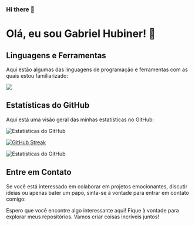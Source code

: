 ### Hi there 👋

<!--
**Hubiner/Hubiner** is a ✨ _special_ ✨ repository because its `README.md` (this file) appears on your GitHub profile.

Here are some ideas to get you started:

- 🔭 I’m currently working on ...
- 🌱 I’m currently learning ...
- 👯 I’m looking to collaborate on ...
- 🤔 I’m looking for help with ...
- 💬 Ask me about ...
- 📫 How to reach me: ...
- 😄 Pronouns: ...
- ⚡ Fun fact: ...
-->

# Olá, eu sou Gabriel Hubiner! 👋
<!--
## Sobre mim
Sou um desenvolvedor entusiasta, apaixonado por resolver problemas e criar soluções criativas usando a programação. Minha paixão pela tecnologia me levou a explorar várias áreas, como desenvolvimento web, ciência de dados e aprendizado de máquina.

- 🔭 Atualmente estou trabalhando em [projeto atual] para aprimorar minhas habilidades em [tecnologias relevantes].
- 🌱 Estou aprendendo [tecnologias ou conceitos em que você está interessado ou estudando atualmente].
- 👯 Estou procurando colaborar em projetos de código aberto relacionados a [áreas de interesse].
- 💬 Pergunte-me sobre [áreas de conhecimento em que você é especialista] ou qualquer coisa relacionada à programação.
- ⚡ Curiosidade: [uma curiosidade interessante sobre você].
-->
## Linguagens e Ferramentas
Aqui estão algumas das linguagens de programação e ferramentas com as quais estou familiarizado:

[![](https://github-readme-stats.vercel.app/api/top-langs/?username=Hubiner&layout=compact&langs_count=8&theme=dark)](https://github.com/Hubiner)

## Estatísticas do GitHub
Aqui está uma visão geral das minhas estatísticas no GitHub:

![Estatísticas do GitHub](https://github-readme-stats.vercel.app/api?username=Hubiner&show_icons=true&theme=dark)

[![GitHub Streak](https://streak-stats.demolab.com?user=Hubiner&theme=dark&hide_border=false&border_radius=20&border=FFFFFF)](https://git.io/streak-stats)

![Estatísticas do GitHub](http://github-profile-summary-cards.vercel.app/api/cards/stats?username=seu-username&theme=dark&hide_border=false&border_radius=10&border=FFFFFF)


## Entre em Contato
Se você está interessado em colaborar em projetos emocionantes, discutir ideias ou apenas bater um papo, sinta-se à vontade para entrar em contato comigo:


Espero que você encontre algo interessante aqui! Fique à vontade para explorar meus repositórios. Vamos criar coisas incríveis juntos!
